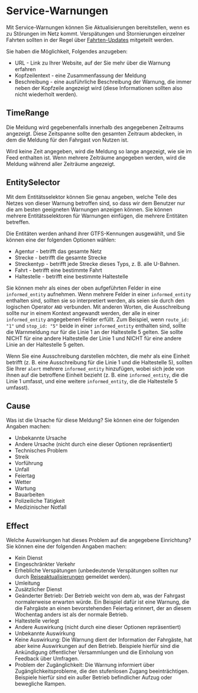 # Service-Warnungen

Mit Service-Warnungen können Sie Aktualisierungen bereitstellen, wenn es zu Störungen im Netz kommt. Verspätungen und Stornierungen einzelner Fahrten sollten in der Regel über [Fahrten-Updates](trip-updates.md) mitgeteilt werden.

Sie haben die Möglichkeit, Folgendes anzugeben:

*   URL - Link zu Ihrer Website, auf der Sie mehr über die Warnung erfahren
*   Kopfzeilentext - eine Zusammenfassung der Meldung
*   Beschreibung - eine ausführliche Beschreibung der Warnung, die immer neben der Kopfzeile angezeigt wird (diese Informationen sollten also nicht wiederholt werden).

## TimeRange

Die Meldung wird gegebenenfalls innerhalb des angegebenen Zeitraums angezeigt. Diese Zeitspanne sollte den gesamten Zeitraum abdecken, in dem die Meldung für den Fahrgast von Nutzen ist.

Wird keine Zeit angegeben, wird die Meldung so lange angezeigt, wie sie im Feed enthalten ist. Wenn mehrere Zeiträume angegeben werden, wird die Meldung während aller Zeiträume angezeigt.

## EntitySelector

Mit dem Entitätsselektor können Sie genau angeben, welche Teile des Netzes von dieser Warnung betroffen sind, so dass wir dem Benutzer nur die am besten geeigneten Warnungen anzeigen können. Sie können mehrere Entitätsselektoren für Warnungen einfügen, die mehrere Entitäten betreffen.

Die Entitäten werden anhand ihrer GTFS-Kennungen ausgewählt, und Sie können eine der folgenden Optionen wählen:

*   Agentur - betrifft das gesamte Netz
*   Strecke - betrifft die gesamte Strecke
*   Streckentyp - betrifft jede Strecke dieses Typs, z. B. alle U-Bahnen.
*   Fahrt - betrifft eine bestimmte Fahrt
*   Haltestelle - betrifft eine bestimmte Haltestelle

Sie können mehr als eines der oben aufgeführten Felder in eine `informed_entity` aufnehmen. Wenn mehrere Felder in einer `informed_entity` enthalten sind, sollten sie so interpretiert werden, als seien sie durch den logischen Operator `AND` verbunden. Mit anderen Worten, die Ausschreibung sollte nur in einem Kontext angewandt werden, der alle in einer `informed_entity` angegebenen Felder erfüllt. Zum Beispiel, wenn `route_id: "1"` und `stop_id: "5"` beide in einer `informed_entity` enthalten sind, sollte die Warnmeldung nur für die Linie 1 an der Haltestelle 5 gelten. Sie sollte NICHT für eine andere Haltestelle der Linie 1 und NICHT für eine andere Linie an der Haltestelle 5 gelten.

Wenn Sie eine Ausschreibung darstellen möchten, die mehr als eine Einheit betrifft (z. B. eine Ausschreibung für die Linie 1 und die Haltestelle 5), sollten Sie Ihrer `alert` mehrere `informed_entity` hinzufügen, wobei sich jede von ihnen auf die betroffene Einheit bezieht (z. B. eine `informed_entity`, die die Linie 1 umfasst, und eine weitere `informed_entity`, die die Haltestelle 5 umfasst).

## Cause

Was ist die Ursache für diese Meldung? Sie können eine der folgenden Angaben machen:

*   Unbekannte Ursache
*   Andere Ursache (nicht durch eine dieser Optionen repräsentiert)
*   Technisches Problem
*   Streik
*   Vorführung
*   Unfall
*   Feiertag
*   Wetter
*   Wartung
*   Bauarbeiten
*   Polizeiliche Tätigkeit
*   Medizinischer Notfall

## Effect

Welche Auswirkungen hat dieses Problem auf die angegebene Einrichtung? Sie können eine der folgenden Angaben machen:

*   Kein Dienst
*   Eingeschränkter Verkehr
*   Erhebliche Verspätungen (unbedeutende Verspätungen sollten nur durch [Reiseaktualisierungen](trip-updates.md) gemeldet werden).
*   Umleitung
*   Zusätzlicher Dienst
*   Geänderter Betrieb: Der Betrieb weicht von dem ab, was der Fahrgast normalerweise erwarten würde. Ein Beispiel dafür ist eine Warnung, die die Fahrgäste an einen bevorstehenden Feiertag erinnert, der an diesem Wochentag anders ist als der normale Betrieb.
*   Haltestelle verlegt
*   Andere Auswirkung (nicht durch eine dieser Optionen repräsentiert)
*   Unbekannte Auswirkung
*   Keine Auswirkung: Die Warnung dient der Information der Fahrgäste, hat aber keine Auswirkungen auf den Betrieb. Beispiele hierfür sind die Ankündigung öffentlicher Versammlungen und die Einholung von Feedback über Umfragen.
*   Problem der Zugänglichkeit: Die Warnung informiert über Zugänglichkeitsprobleme, die den stufenlosen Zugang beeinträchtigen. Beispiele hierfür sind ein außer Betrieb befindlicher Aufzug oder bewegliche Rampen.
